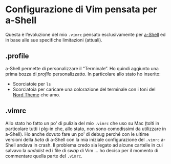 # Configurazione di Vim pensata per a-Shell

Questa è l’evoluzione del mio `.vimrc` pensato esclusivamente per [a-Shell](https://holzschu.github.io/a-Shell_iOS/) ed in base alle sue specifiche limitazioni (attuali).

## .profile

a-Shell permette di personalizzare  il “Terminale”. Ho quindi aggiunto una prima bozza di _profilo_ personalizzatto. In particolare allo stato ho inserito:

- Scorciatoie per `ls`
- Scorciatoia per caricare una colorazione del terminale con i toni del [Nord Theme](https://www.nordtheme.com) che amo.

## .vimrc

Allo stato ho fatto un po' di pulizia del mio `.vimrc` che uso su Mac (tolti in particolare tutti i plg-in che, allo stato, non sono comodissimi da utilizzare in a-Shell). Ho anche dovuto fare un po' di debug perché con le ultime versioni della _beta_ di a-Shell con la mia iniziale configurazione del `.vimrc` a-Shell andava in crash. Il problema credo sia legato ad alcune cartelle in cui salvavo la _undolist_ ed i file di _swap_ di Vim … ho deciso per il momento di commentare quella parte del  `.vimrc`.
